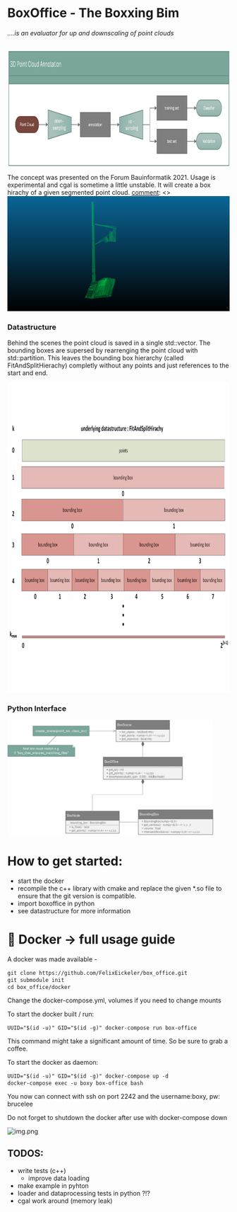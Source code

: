 # BoxOffice - The Boxxing Bim 

###### ....is an evaluator for up and downscaling of point clouds
[comment]: <>
<img src="/docs/overview_paper.png" height="260">

The concept was presented on the Forum Bauinformatik 2021. Usage is experimental and cgal is sometime a little unstable.
It will create a box hirachy of a given segmented point cloud.
[comment]: <>
<img src="/docs/4_all_ob.png" height="260">

### Datastructure
Behind the scenes the point cloud is saved in a single std::vector. The bounding boxes are supersed by rearrenging the
point cloud with std::partition. This leaves the bounding box hierarchy (called FitAndSplitHierachy) completly without any points and just references to the start and end.

[comment]: <> (![]&#40;/docs/bounding_hirachie.png&#41;)
<img src="/docs/bounding_hirachie.png" height="700">

### Python Interface
[comment]: <>
<img src="/docs/python_interface.png" height="260">

# How to get started:
- start the docker
- recompile the c++ library with cmake and replace the given *.so file to ensure that the git version is compatible.
- import boxoffice in python
- see datastructure for more information

# :whale2: Docker -> full usage guide
A docker was made available -

```
git clone https://github.com/FelixEickeler/box_office.git
git submodule init
cd box_office/docker
```
Change the docker-compose.yml, volumes if you need to change mounts

To start the docker built  / run:
```
UUID="$(id -u)" GID="$(id -g)" docker-compose run box-office
```
This command might take a significant amount of time. So be sure to grab a coffee.

To start the docker as daemon:
```
UUID="$(id -u)" GID="$(id -g)" docker-compose up -d
docker-compose exec -u boxy box-office bash
```

You now can connect with ssh on port 2242 and the username:boxy, pw: brucelee

Do not forget to shutdown the docker after use with docker-compose down



![img.png](img.png)
## TODOS:
* write tests (c++) 
    * improve data loading     
* make example in pyhton 
* loader and dataprocessing tests in python ?!?
* cgal work around (memory leak)
 

